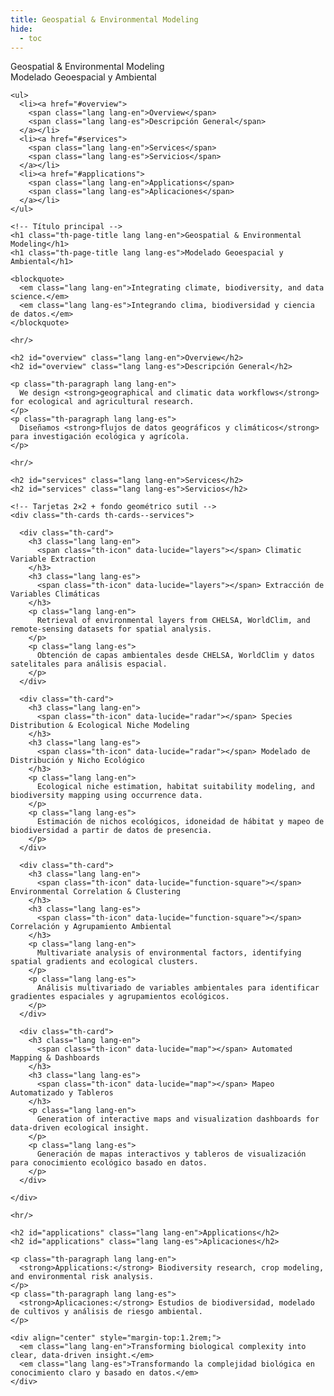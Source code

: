 ```yaml
---
title: Geospatial & Environmental Modeling
hide:
  - toc
---
```


<!-- ====================== LAYOUT: ÍNDICE + CONTENIDO ====================== -->
<section class="th-section th-about-layout th-servicepage">

  <!-- ========== ÍNDICE LATERAL (bilingüe) ========== -->
  <nav class="th-sideindex" aria-label="Geospatial index">
    <div class="th-sideindex__label lang lang-en">Geospatial & Environmental Modeling</div>
    <div class="th-sideindex__label lang lang-es">Modelado Geoespacial y Ambiental</div>

    <ul>
      <li><a href="#overview">
        <span class="lang lang-en">Overview</span>
        <span class="lang lang-es">Descripción General</span>
      </a></li>
      <li><a href="#services">
        <span class="lang lang-en">Services</span>
        <span class="lang lang-es">Servicios</span>
      </a></li>
      <li><a href="#applications">
        <span class="lang lang-en">Applications</span>
        <span class="lang lang-es">Aplicaciones</span>
      </a></li>
    </ul>
  </nav>

  <!-- ========== CONTENIDO PRINCIPAL ========== -->
  <div class="th-about-content">

    <!-- Título principal -->
    <h1 class="th-page-title lang lang-en">Geospatial & Environmental Modeling</h1>
    <h1 class="th-page-title lang lang-es">Modelado Geoespacial y Ambiental</h1>

    <blockquote>
      <em class="lang lang-en">Integrating climate, biodiversity, and data science.</em>
      <em class="lang lang-es">Integrando clima, biodiversidad y ciencia de datos.</em>
    </blockquote>

    <hr/>

    <h2 id="overview" class="lang lang-en">Overview</h2>
    <h2 id="overview" class="lang lang-es">Descripción General</h2>

    <p class="th-paragraph lang lang-en">
      We design <strong>geographical and climatic data workflows</strong> for ecological and agricultural research.
    </p>
    <p class="th-paragraph lang lang-es">
      Diseñamos <strong>flujos de datos geográficos y climáticos</strong> para investigación ecológica y agrícola.
    </p>

    <hr/>

    <h2 id="services" class="lang lang-en">Services</h2>
    <h2 id="services" class="lang lang-es">Servicios</h2>

    <!-- Tarjetas 2×2 + fondo geométrico sutil -->
    <div class="th-cards th-cards--services">

      <div class="th-card">
        <h3 class="lang lang-en">
          <span class="th-icon" data-lucide="layers"></span> Climatic Variable Extraction
        </h3>
        <h3 class="lang lang-es">
          <span class="th-icon" data-lucide="layers"></span> Extracción de Variables Climáticas
        </h3>
        <p class="lang lang-en">
          Retrieval of environmental layers from CHELSA, WorldClim, and remote-sensing datasets for spatial analysis.
        </p>
        <p class="lang lang-es">
          Obtención de capas ambientales desde CHELSA, WorldClim y datos satelitales para análisis espacial.
        </p>
      </div>

      <div class="th-card">
        <h3 class="lang lang-en">
          <span class="th-icon" data-lucide="radar"></span> Species Distribution & Ecological Niche Modeling
        </h3>
        <h3 class="lang lang-es">
          <span class="th-icon" data-lucide="radar"></span> Modelado de Distribución y Nicho Ecológico
        </h3>
        <p class="lang lang-en">
          Ecological niche estimation, habitat suitability modeling, and biodiversity mapping using occurrence data.
        </p>
        <p class="lang lang-es">
          Estimación de nichos ecológicos, idoneidad de hábitat y mapeo de biodiversidad a partir de datos de presencia.
        </p>
      </div>

      <div class="th-card">
        <h3 class="lang lang-en">
          <span class="th-icon" data-lucide="function-square"></span> Environmental Correlation & Clustering
        </h3>
        <h3 class="lang lang-es">
          <span class="th-icon" data-lucide="function-square"></span> Correlación y Agrupamiento Ambiental
        </h3>
        <p class="lang lang-en">
          Multivariate analysis of environmental factors, identifying spatial gradients and ecological clusters.
        </p>
        <p class="lang lang-es">
          Análisis multivariado de variables ambientales para identificar gradientes espaciales y agrupamientos ecológicos.
        </p>
      </div>

      <div class="th-card">
        <h3 class="lang lang-en">
          <span class="th-icon" data-lucide="map"></span> Automated Mapping & Dashboards
        </h3>
        <h3 class="lang lang-es">
          <span class="th-icon" data-lucide="map"></span> Mapeo Automatizado y Tableros
        </h3>
        <p class="lang lang-en">
          Generation of interactive maps and visualization dashboards for data-driven ecological insight.
        </p>
        <p class="lang lang-es">
          Generación de mapas interactivos y tableros de visualización para conocimiento ecológico basado en datos.
        </p>
      </div>

    </div>

    <hr/>

    <h2 id="applications" class="lang lang-en">Applications</h2>
    <h2 id="applications" class="lang lang-es">Aplicaciones</h2>

    <p class="th-paragraph lang lang-en">
      <strong>Applications:</strong> Biodiversity research, crop modeling, and environmental risk analysis.
    </p>
    <p class="th-paragraph lang lang-es">
      <strong>Aplicaciones:</strong> Estudios de biodiversidad, modelado de cultivos y análisis de riesgo ambiental.
    </p>

    <div align="center" style="margin-top:1.2rem;">
      <em class="lang lang-en">Transforming biological complexity into clear, data-driven insight.</em>
      <em class="lang lang-es">Transformando la complejidad biológica en conocimiento claro y basado en datos.</em>
    </div>

  </div>
</section>
